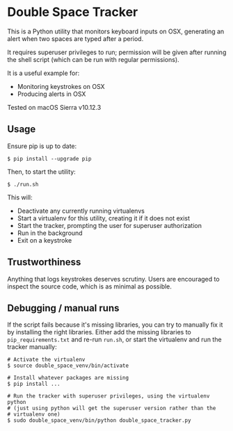 # Double Space Tracker
This is a Python utility that monitors keyboard inputs on OSX, generating an
alert when two spaces are typed after a period.

It requires superuser privileges to run; permission will be given after
running the shell script (which can be run with regular permissions).

It is a useful example for:

* Monitoring keystrokes on OSX
* Producing alerts in OSX

Tested on macOS Sierra v10.12.3

## Usage
Ensure pip is up to date:

    $ pip install --upgrade pip

Then, to start the utility:

    $ ./run.sh

This will:

* Deactivate any currently running virtualenvs
* Start a virtualenv for this utility, creating it if it does not exist
* Start the tracker, prompting the user for superuser authorization
* Run in the background
* Exit on a keystroke

## Trustworthiness
Anything that logs keystrokes deserves scrutiny. Users are encouraged to
inspect the source code, which is as minimal as possible.

## Debugging / manual runs
If the script fails because it's missing libraries, you can try to manually
fix it by installing the right libraries. Either add the missing libraries to
`pip_requirements.txt` and re-run `run.sh`, or start the virtualenv and run
the tracker manually:

    # Activate the virtualenv
    $ source double_space_venv/bin/activate

    # Install whatever packages are missing
    $ pip install ...

    # Run the tracker with superuser privileges, using the virtualenv python
    # (just using python will get the superuser version rather than the
    # virtualenv one)
    $ sudo double_space_venv/bin/python double_space_tracker.py

